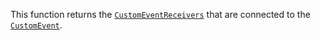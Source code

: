 This function returns the [`CustomEventReceivers`](https://create.roblox.com/docs/reference/engine/classes/CustomEventReceiver)
that are connected to the [`CustomEvent`](https://create.roblox.com/docs/reference/engine/classes/CustomEvent).